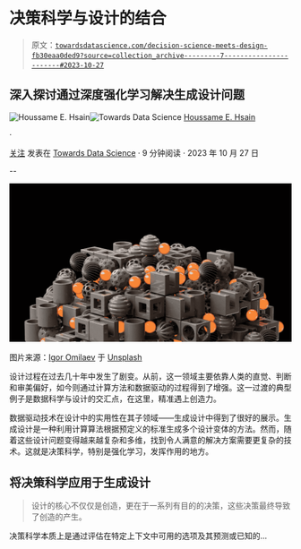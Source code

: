 # 决策科学与设计的结合

> 原文：[`towardsdatascience.com/decision-science-meets-design-fb30eaa0ded9?source=collection_archive---------7-----------------------#2023-10-27`](https://towardsdatascience.com/decision-science-meets-design-fb30eaa0ded9?source=collection_archive---------7-----------------------#2023-10-27)

## 深入探讨通过深度强化学习解决生成设计问题

[](https://houssameeddinehsain.medium.com/?source=post_page-----fb30eaa0ded9--------------------------------)![Houssame E. Hsain](https://houssameeddinehsain.medium.com/?source=post_page-----fb30eaa0ded9--------------------------------)[](https://towardsdatascience.com/?source=post_page-----fb30eaa0ded9--------------------------------)![Towards Data Science](https://towardsdatascience.com/?source=post_page-----fb30eaa0ded9--------------------------------) [Houssame E. Hsain](https://houssameeddinehsain.medium.com/?source=post_page-----fb30eaa0ded9--------------------------------)

·

[关注](https://medium.com/m/signin?actionUrl=https%3A%2F%2Fmedium.com%2F_%2Fsubscribe%2Fuser%2F4056727edcf8&operation=register&redirect=https%3A%2F%2Ftowardsdatascience.com%2Fdecision-science-meets-design-fb30eaa0ded9&user=Houssame+E.+Hsain&userId=4056727edcf8&source=post_page-4056727edcf8----fb30eaa0ded9---------------------post_header-----------) 发表在 [Towards Data Science](https://towardsdatascience.com/?source=post_page-----fb30eaa0ded9--------------------------------) · 9 分钟阅读 · 2023 年 10 月 27 日

--

[](https://medium.com/m/signin?actionUrl=https%3A%2F%2Fmedium.com%2F_%2Fbookmark%2Fp%2Ffb30eaa0ded9&operation=register&redirect=https%3A%2F%2Ftowardsdatascience.com%2Fdecision-science-meets-design-fb30eaa0ded9&source=-----fb30eaa0ded9---------------------bookmark_footer-----------)![](img/0d61041140cffb1f009f720dbad3a024.png)

图片来源：[Igor Omilaev](https://unsplash.com/@omilaev?utm_source=medium&utm_medium=referral) 于 [Unsplash](https://unsplash.com/?utm_source=medium&utm_medium=referral)

设计过程在过去几十年中发生了剧变。从前，这一领域主要依靠人类的直觉、判断和审美偏好，如今则通过计算方法和数据驱动的过程得到了增强。这一过渡的典型例子是数据科学与设计的交汇点，在这里，精准遇上创造力。

数据驱动技术在设计中的实用性在其子领域——生成设计中得到了很好的展示。生成设计是一种利用计算算法根据预定义的标准生成多个设计变体的方法。然而，随着这些设计问题变得越来越复杂和多维，找到令人满意的解决方案需要更复杂的技术。这就是决策科学，特别是强化学习，发挥作用的地方。

## 将决策科学应用于生成设计

> 设计的核心不仅仅是创造，更在于一系列有目的的决策，这些决策最终导致了创造的产生。

决策科学本质上是通过评估在特定上下文中可用的选项及其预测或已知的...
